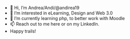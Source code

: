 - 👋 Hi, I’m Andrea/Andi/@andirea19
- 👀 I’m interested in eLearning, Design and Web 3.0
- 🌱 I’m currently learning php, to better work with Moodle
- 📫 Reach out to me here or on my LinkedIn.
- Happy trails!

